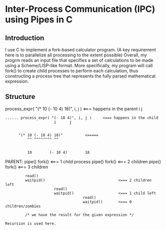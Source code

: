 # Inter-Process Communication (IPC) using Pipes in C
## Introduction 
I use C to implement a fork-based calculator program. 
(A key requirement here is to parallelize all processing to the extent possible)
Overall, my progrm reads an input file that specifies a set of calculations to be made using a Scheme/LISP-like format.
More specifically, my program will call fork() to create child processes to perform each calculation, thus constructing
a process tree that represents the fully parsed mathematical expression. 

## Structure
  process_expr( "(* 10 (- 10 4) 18)", i, j )    <=== happens in the parent
                 i                j


    ...... process_expr( "(- 10 4)", i, j )     <=== happens in the child
                          i      j


          "(* 10 (- 10 4) 18)"          <===== 
              ^^ ^^^^^^^^ ^^


              10        (- 10 4)        18
  PARENT:    pipe()
             fork()                                    <=== 1 child process
                          pipe()
                          fork()                       <=== 2 children
                                       pipe()
                                       fork()          <=== 3 children

             read()
             waitpid()                                 <=== 2 children left
                          read()
                          waitpid()                    <=== 1 child left
                                       read()
                                       waitpid()       <=== 0 children/zombies

             /* we have the result for the given expression */
    
    Recursion is used here.

